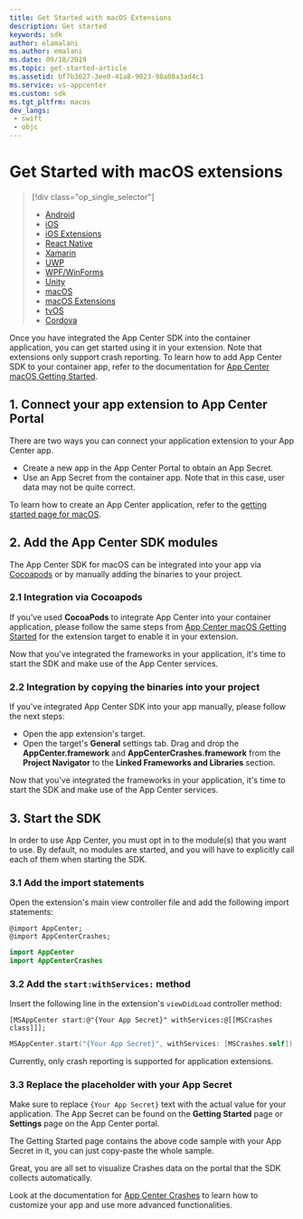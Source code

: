 ```yaml
---
title: Get Started with macOS Extensions
description: Get started
keywords: sdk
author: elamalani
ms.author: emalani
ms.date: 09/18/2019
ms.topic: get-started-article
ms.assetid: bf7b3627-3ee0-41a8-9023-98a08a3ad4c1
ms.service: vs-appcenter
ms.custom: sdk
ms.tgt_pltfrm: macos
dev_langs:  
 - swift
 - objc
---
```


# Get Started with macOS extensions

> [!div  class="op_single_selector"]
> * [Android](android.md)
> * [iOS](ios.md)
> * [iOS Extensions](ios-extensions.md)
> * [React Native](react-native.md)
> * [Xamarin](xamarin.md)
> * [UWP](uwp.md)
> * [WPF/WinForms](wpf-winforms.md)
> * [Unity](unity.md)
> * [macOS](macos.md)
> * [macOS Extensions](macos-extensions.md)
> * [tvOS](tvos.md)
> * [Cordova](cordova.md)

Once you have integrated the App Center SDK into the container application, you can get started using it in your extension. Note that extensions only support crash reporting.
To learn how to add App Center SDK to your container app, refer to the documentation for [App Center macOS Getting Started](./macos.md).

## 1. Connect your app extension to App Center Portal

There are two ways you can connect your application extension to your App Center app.

* Create a new app in the App Center Portal to obtain an App Secret.
* Use an App Secret from the container app. Note that in this case, user data may not be quite correct.

To learn how to create an App Center application, refer to the [getting started page for macOS](./macos.md#2-create-your-app-in-the-app-center-portal-to-obtain-the-app-secret).

## 2. Add the App Center SDK modules

The App Center SDK for macOS can be integrated into your app via [Cocoapods](https://cocoapods.org) or by manually adding the binaries to your project.

### 2.1 Integration via Cocoapods

If you've used **CocoaPods** to integrate App Center into your container application, please follow the same steps from [App Center macOS Getting Started](./macos.md#31-integration-via-cocoapods) for the extension target to enable it in your extension.

Now that you've integrated the frameworks in your application, it's time to start the SDK and make use of the App Center services.

### 2.2 Integration by copying the binaries into your project

If you've integrated App Center SDK into your app manually, please follow the next steps:

* Open the app extension's target.
* Open the target's **General** settings tab. Drag and drop the **AppCenter.framework** and **AppCenterCrashes.framework** from the **Project Navigator** to the **Linked Frameworks and Libraries** section.

Now that you've integrated the frameworks in your application, it's time to start the SDK and make use of the App Center services.

## 3. Start the SDK

In order to use App Center, you must opt in to the module(s) that you want to use. By default, no modules are started, and you will have to explicitly call each of them when starting the SDK.

### 3.1 Add the import statements

Open the extension's main view controller file and add the following import statements:

```objc
@import AppCenter;
@import AppCenterCrashes;
```
```swift
import AppCenter
import AppCenterCrashes
```

### 3.2 Add the `start:withServices:` method

Insert the following line in the extension's `viewDidLoad` controller method:

```objc
[MSAppCenter start:@"{Your App Secret}" withServices:@[[MSCrashes class]]];
```
```swift
MSAppCenter.start("{Your App Secret}", withServices: [MSCrashes.self])
```

Currently, only crash reporting is supported for application extensions.

### 3.3 Replace the placeholder with your App Secret

Make sure to replace `{Your App Secret}` text with the actual value for your application. The App Secret can be found on the **Getting Started** page or **Settings** page on the App Center portal.

The Getting Started page contains the above code sample with your App Secret in it, you can just copy-paste the whole sample.

Great, you are all set to visualize Crashes data on the portal that the SDK collects automatically.

Look at the documentation for [App Center Crashes](~/sdk/crashes/macos.md) to learn how to customize your app and use more advanced functionalities.
